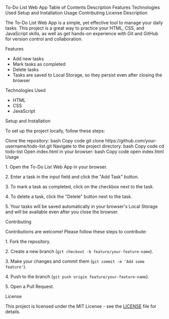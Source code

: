 To-Do List Web App
Table of Contents
Description
Features
Technologies Used
Setup and Installation
Usage
Contributing
License
Description
<p>The To-Do List Web App is a simple, yet effective tool to manage your daily tasks. This project is a great way to practice your HTML, CSS, and JavaScript skills, as well as get hands-on experience with Git and GitHub for version control and collaboration.</p>
Features
<ul>
    <li>Add new tasks</li>
    <li>Mark tasks as completed</li>
    <li>Delete tasks</li>
    <li>Tasks are saved to Local Storage, so they persist even after closing the browser</li>
</ul>
Technologies Used
<ul>
    <li>HTML</li>
    <li>CSS</li>
    <li>JavaScript</li>
</ul>
Setup and Installation
<p>To set up the project locally, follow these steps:</p>
Clone the repository:
bash
Copy code
git clone https://github.com/your-username/todo-list.git
Navigate to the project directory:
bash
Copy code
cd todo-list
Open index.html in your browser:
bash
Copy code
open index.html
Usage
<p>1. Open the To-Do List Web App in your browser.</p>
<p>2. Enter a task in the input field and click the "Add Task" button.</p>
<p>3. To mark a task as completed, click on the checkbox next to the task.</p>
<p>4. To delete a task, click the "Delete" button next to the task.</p>
<p>5. Your tasks will be saved automatically in your browser's Local Storage and will be available even after you close the browser.</p>
Contributing
<p>Contributions are welcome! Please follow these steps to contribute:</p>
<p>1. Fork the repository.</p>
<p>2. Create a new branch (<code>git checkout -b feature/your-feature-name</code>).</p>
<p>3. Make your changes and commit them (<code>git commit -m 'Add some feature'</code>).</p>
<p>4. Push to the branch (<code>git push origin feature/your-feature-name</code>).</p>
<p>5. Open a Pull Request.</p>
License
<p>This project is licensed under the MIT License - see the <a href="LICENSE">LICENSE</a> file for details.</p>
